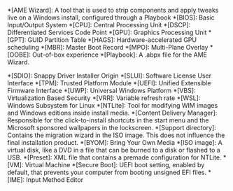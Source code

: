 *[AME Wizard]: A tool that is used to strip components and apply tweaks live on a Windows install, configured through a Playbook
*[BIOS]: Basic Input/Output System
*[CPU]: Central Processing Unit
*[DSCP]: Differentiated Services Code Point
*[GPU]: Graphics Processing Unit
*[GPT]: GUID Partition Table
*[HAGS]: Hardware-accelerated GPU scheduling
*[MBR]: Master Boot Record
*[MPO]: Multi-Plane Overlay
*[OOBE]: Out-of-box experience
*[Playbook]: A .abpx file for the AME Wizard.
<!-- *[playbook]: A .abpx file for the AME Wizard -->
*[SDIO]: Snappy Driver Installer Origin
*[SLUI]: Software License User Interface
*[TPM]: Trusted Platform Module
*[UEFI]: Unified Extensible Firmware Interface
*[UWP]: Universal Windows Platform
*[VBS]: Virtualization Based Security
*[VRR]: Variable refresh rate
*[WSL]: Windows Subsystem for Linux
*[NTLite]: Tool for modifying WIM images and Windows editions inside install media.
*[Content Delivery Manager]: Responsible for the click-to-install shortcuts in the start menu and the Microsoft sponsored wallpapers in the lockscreen.
*[Support directory]: Contains the migration wizard in the ISO image. This does not influence the final installation product.
*[BYOM]: Bring Your Own Media
*[ISO image]: A virtual disk, like a DVD in a file that can be burned to a disk or flashed to a USB.
*[Preset]: XML file that contains a premade configuration for NTLite.
*[VM]: Virtual Machine
*[Secure Boot]: UEFI boot setting, enabled by default, that prevents your computer from booting unsigned EFI files.
*[IME]: Input Method Editor
